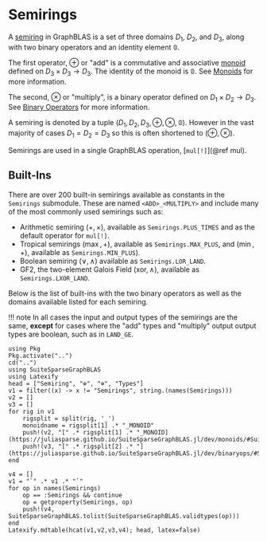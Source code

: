 # Semirings

A [semiring](https://mathworld.wolfram.com/Semiring.html) in GraphBLAS is a set of three domains $D_1$, $D_2$, and $D_3$, along with two binary operators and an identity element $\mathbb{0}$. 

The first operator, $\oplus$ or "add" is a commutative and associative [monoid](https://mathworld.wolfram.com/Monoid.html) defined on $D_3 \times D_3 \rightarrow D_3$. The identity of the monoid is $\mathbb{0}$. See [Monoids](@ref) for more information.

The second, $\otimes$ or "multiply", is a binary operator defined on $D_1 \times D_2 \rightarrow D_3$. See [Binary Operators](@ref) for more information. 

A semiring is denoted by a tuple $(D_1, D_2, D_3, \oplus, \otimes, \mathbb{0})$. However in the vast majority of cases $D_1 = D_2 = D_3$ so this is often shortened to $(\oplus, \otimes)$.

Semirings are used in a single GraphBLAS operation, [`mul[!]`](@ref mul).

## Built-Ins
There are over 200 built-in semirings available as constants in the `Semirings` submodule. These are named `<ADD>_<MULTIPLY>` and include many of the most commonly used semirings such as:

- Arithmetic semiring $(+, \times)$, available as `Semirings.PLUS_TIMES` and as the default operator for `mul[!]`.
- Tropical semirings $(\max, +)$, available as `Semirings.MAX_PLUS`, and $(\min, +)$, available as `Semirings.MIN_PLUS`).
- Boolean semiring $(\vee, \wedge)$ available as `Semirings.LOR_LAND`. 
- GF2, the two-element Galois Field $(\text{xor}, \wedge)$, available as `Semirings.LXOR_LAND`.

Below is the list of built-ins with the two binary operators as well as the domains available listed for each semiring.

!!! note
    In all cases the input and output types of the semirings are the same, **except** for cases where the "add" types and "multiply" output output types are boolean, such as in `LAND_GE`.

```@eval
using Pkg
Pkg.activate("..")
cd("..")
using SuiteSparseGraphBLAS
using Latexify
head = ["Semiring", "⊕", "⊗", "Types"]
v1 = filter((x) -> x != "Semirings", string.(names(Semirings)))
v2 = []
v3 = []
for rig in v1
    rigsplit = split(rig, '_')
    monoidname = rigsplit[1] .* "_MONOID"
    push!(v2, "[" .* rigsplit[1] .* "_MONOID](https://juliasparse.github.io/SuiteSparseGraphBLAS.jl/dev/monoids/#SuiteSparseGraphBLAS.Monoids.$monoidname)")
    push!(v3, "[" .* rigsplit[2] .* "](https://juliasparse.github.io/SuiteSparseGraphBLAS.jl/dev/binaryops/#SuiteSparseGraphBLAS.BinaryOps.$(rigsplit[2]))")
end

v4 = []
v1 = "`" .* v1 .* "`"
for op in names(Semirings)
    op == :Semirings && continue
    op = getproperty(Semirings, op)
    push!(v4, SuiteSparseGraphBLAS.tolist(SuiteSparseGraphBLAS.validtypes(op)))
end
Latexify.mdtable(hcat(v1,v2,v3,v4); head, latex=false)
```
